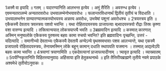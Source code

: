 

  
1अस्मै वा इयादि ॥ गतम् । यदारण्यानिति आलभन्त इत्येव । अमुं तैरिति । अवरुन्ध इत्येव । एवमन्यतरालम्भे अन्यतरावरोधः उभयालम्भेनोभयावरोधः । फलान्तरविधानार्थं द्वितीयं तृतीयं च विदधाति । उभयालम्भनेन ग्राम्यारण्यात्मकस्योभयस्य अन्नस्य अवरोधः, उभयेषां पशूनां अवरोधश्च ॥
2त्रयस्त्रय इति ॥ एकैकस्यै देवताय त्रयस्त्रयः पशवो भवन्ति । यथा रोहितादयस्त्रयः प्राजापत्याः बभ्र्वादयस्त्रयो रौद्राः तिस्रः कृष्णा वशा वारुण्य इत्यादि । तत्त्रित्वान्वयात् लोकत्रयाप्त्यै भवति ॥
3ब्रह्मवादिन इत्यादि ॥ कस्मात् कारणात् अस्मिन् मनुष्यलोके एकैकस्य पुरुषस्य बहवः कामा रुचयो भवन्ति? इति ब्रह्मवादिनः पृच्छन्ति, उत्तरं - यदित्यादि । समानीभ्यो देवताभ्यः एकैकस्यै देवतायै अन्येऽन्ये पृथक्स्वभावाः पशव आलभ्यन्ते, यथा एकस्मै प्रजापतये रोहितादयस्त्रयः, तेनायमस्मिन् लोके बहून् कामान् दधाति स्थापयति यजमानः । तस्मात् अद्यत्वेऽपि बहवः कामा भवन्ति ॥
4त्रयाणां त्रयाणामिति ॥ एकदेवत्यानां प्राजापत्यादीनाम् । त्र्यावृत इत्यादि । व्याख्यातम् ॥
5पर्यग्निकृतानिति विहितस्यानुवादः अहिंसाया इति हेतुकथनार्थः ॥
इति तैत्तिरीयब्राह्मणे तृतीये नवमे प्रपाठके अश्वमेधे तृतीयोऽनुवाकः ॥  
